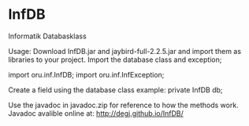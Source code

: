 InfDB
=====

Informatik Databasklass

Usage:
Download InfDB.jar and jaybird-full-2.2.5.jar and import them as libraries to your project.
Import the database class and exception;

import oru.inf.InfDB;
import oru.inf.InfException;

Create a field using the database class
example: private InfDB db;

Use the javadoc in javadoc.zip for reference to how the methods work.
Javadoc avalible online at:
http://degj.github.io/InfDB/

